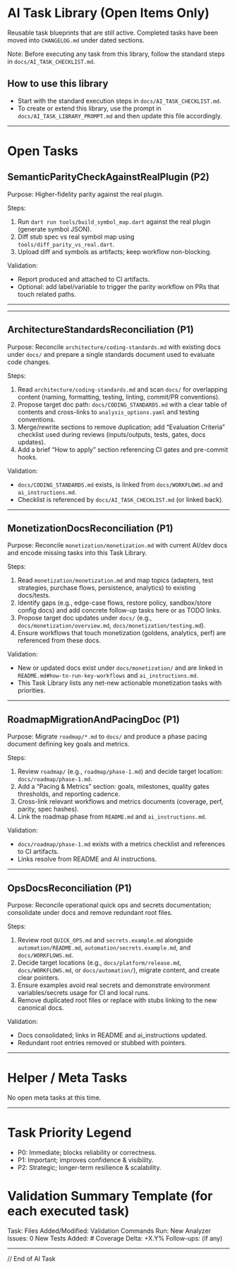 # AI Task Library (Open Items Only)

Reusable task blueprints that are still active. Completed tasks have been moved into `CHANGELOG.md` under dated sections.

Note: Before executing any task from this library, follow the standard steps in `docs/AI_TASK_CHECKLIST.md`.

## How to use this library

-    Start with the standard execution steps in `docs/AI_TASK_CHECKLIST.md`.
-    To create or extend this library, use the prompt in `docs/AI_TASK_LIBRARY_PROMPT.md` and then update this file accordingly.

---

# Open Tasks

## SemanticParityCheckAgainstRealPlugin (P2)

Purpose: Higher-fidelity parity against the real plugin.

Steps:

1. Run `dart run tools/build_symbol_map.dart` against the real plugin (generate symbol JSON).
2. Diff stub spec vs real symbol map using `tools/diff_parity_vs_real.dart`.
3. Upload diff and symbols as artifacts; keep workflow non-blocking.

Validation:

-    Report produced and attached to CI artifacts.
-    Optional: add label/variable to trigger the parity workflow on PRs that touch related paths.

---

---

## ArchitectureStandardsReconciliation (P1)

Purpose: Reconcile `architecture/coding-standards.md` with existing docs under `docs/` and prepare a single standards document used to evaluate code changes.

Steps:

1. Read `architecture/coding-standards.md` and scan `docs/` for overlapping content (naming, formatting, testing, linting, commit/PR conventions).
2. Propose target doc path: `docs/CODING_STANDARDS.md` with a clear table of contents and cross-links to `analysis_options.yaml` and testing conventions.
3. Merge/rewrite sections to remove duplication; add “Evaluation Criteria” checklist used during reviews (inputs/outputs, tests, gates, docs updates).
4. Add a brief “How to apply” section referencing CI gates and pre-commit hooks.

Validation:

-    `docs/CODING_STANDARDS.md` exists, is linked from `docs/WORKFLOWS.md` and `ai_instructions.md`.
-    Checklist is referenced by `docs/AI_TASK_CHECKLIST.md` (or linked back).

---

## MonetizationDocsReconciliation (P1)

Purpose: Reconcile `monetization/monetization.md` with current AI/dev docs and encode missing tasks into this Task Library.

Steps:

1. Read `monetization/monetization.md` and map topics (adapters, test strategies, purchase flows, persistence, analytics) to existing docs/tests.
2. Identify gaps (e.g., edge-case flows, restore policy, sandbox/store config docs) and add concrete follow-up tasks here or as TODO links.
3. Propose target doc updates under `docs/` (e.g., `docs/monetization/overview.md`, `docs/monetization/testing.md`).
4. Ensure workflows that touch monetization (goldens, analytics, perf) are referenced from these docs.

Validation:

-    New or updated docs exist under `docs/monetization/` and are linked in `README.md#how-to-run-key-workflows` and `ai_instructions.md`.
-    This Task Library lists any net-new actionable monetization tasks with priorities.

---

## RoadmapMigrationAndPacingDoc (P1)

Purpose: Migrate `roadmap/*.md` to `docs/` and produce a phase pacing document defining key goals and metrics.

Steps:

1. Review `roadmap/` (e.g., `roadmap/phase-1.md`) and decide target location: `docs/roadmap/phase-1.md`.
2. Add a “Pacing & Metrics” section: goals, milestones, quality gates thresholds, and reporting cadence.
3. Cross-link relevant workflows and metrics documents (coverage, perf, parity, spec hashes).
4. Link the roadmap phase from `README.md` and `ai_instructions.md`.

Validation:

-    `docs/roadmap/phase-1.md` exists with a metrics checklist and references to CI artifacts.
-    Links resolve from README and AI instructions.

---

## OpsDocsReconciliation (P1)

Purpose: Reconcile operational quick ops and secrets documentation; consolidate under docs and remove redundant root files.

Steps:

1. Review root `QUICK_OPS.md` and `secrets.example.md` alongside `automation/README.md`, `automation/secrets.example.md`, and `docs/WORKFLOWS.md`.
2. Decide target locations (e.g., `docs/platform/release.md`, `docs/WORKFLOWS.md`, or `docs/automation/`), migrate content, and create clear pointers.
3. Ensure examples avoid real secrets and demonstrate environment variables/secrets usage for CI and local runs.
4. Remove duplicated root files or replace with stubs linking to the new canonical docs.

Validation:

-    Docs consolidated; links in README and ai_instructions updated.
-    Redundant root entries removed or stubbed with pointers.

---

# Helper / Meta Tasks

No open meta tasks at this time.

---

# Task Priority Legend

-    P0: Immediate; blocks reliability or correctness.
-    P1: Important; improves confidence & visibility.
-    P2: Strategic; longer-term resilience & scalability.

# Validation Summary Template (for each executed task)

Task: <Name>
Files Added/Modified:
Validation Commands Run:
New Analyzer Issues: 0
New Tests Added: #
Coverage Delta: +X.Y%
Follow-ups: (if any)

---

// End of AI Task
